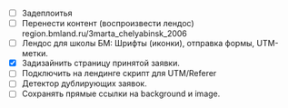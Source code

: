 * [ ] Задеплоитья
* [ ] Перенести контент (воспроизвести лендос)
    region.bmland.ru/3marta_chelyabinsk_2006
* [ ] Лендос для школы БМ: Шрифты (иконки), отправка формы, UTM-метки.
* [x] Задизайнить страницу принятой заявки.
* [ ] Подключить на лендинге скрипт для UTM/Referer
* [ ] Детектор дублирующих заявок.
* [ ] Сохранять прямые ссылки на background и image.

